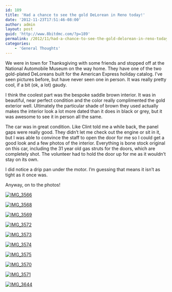 ```yaml
---
id: 189
title: 'Had a chance to see the gold DeLorean in Reno today!'
date: '2012-11-23T17:51:46-08:00'
author: admin
layout: post
guid: 'http://www.8bitdmc.com/?p=189'
permalink: /2012/11/had-a-chance-to-see-the-gold-delorean-in-reno-today/
categories:
    - 'General Thoughts'
---
```


We were in town for Thanksgiving with some friends and stopped off at the National Automobile Museum on the way home. They have one of the two gold-plated DeLoreans built for the American Express holiday catalog. I’ve seen pictures before, but have never seen one in person. It was really pretty cool, if a bit (ok, a lot) gaudy.

I think the coolest part was the bespoke saddle brown interior. It was in beautiful, near perfect condition and the color really complimented the gold exterior well. Ultimately the particular shade of brown they used actually makes the interior look a lot more dated than it does in black or grey, but it was awesome to see it in person all the same.

The car was in great condition. Like Clint told me a while back, the panel gaps were really good. They didn’t let me check out the engine or sit in it, but I was able to convince the staff to open the door for me so I could get a good look and a few photos of the interior. Everything is bone stock original on this car, including the 31 year old gas struts for the doors, which are completely shot. The volunteer had to hold the door up for me as it wouldn’t stay on its own.

I did notice a drip pan under the motor. I’m guessing that means it isn’t as tight as it once was.

Anyway, on to the photos!

[![](https://www.8bitdmc.com/wp-content/uploads/2012/11/IMG_3566-300x225.jpg "IMG_3566")](https://www.8bitdmc.com/wp-content/uploads/2012/11/IMG_3566.jpg)

[![](https://www.8bitdmc.com/wp-content/uploads/2012/11/IMG_3568-300x225.jpg "IMG_3568")](https://www.8bitdmc.com/wp-content/uploads/2012/11/IMG_3568.jpg)

[![](https://www.8bitdmc.com/wp-content/uploads/2012/11/IMG_3569-300x225.jpg "IMG_3569")](https://www.8bitdmc.com/wp-content/uploads/2012/11/IMG_3569.jpg)

[![](https://www.8bitdmc.com/wp-content/uploads/2012/11/IMG_3572-300x225.jpg "IMG_3572")](https://www.8bitdmc.com/wp-content/uploads/2012/11/IMG_3572.jpg)

[![](https://www.8bitdmc.com/wp-content/uploads/2012/11/IMG_3573-300x225.jpg "IMG_3573")](https://www.8bitdmc.com/wp-content/uploads/2012/11/IMG_3573.jpg)

[![](https://www.8bitdmc.com/wp-content/uploads/2012/11/IMG_3574-300x225.jpg "IMG_3574")](https://www.8bitdmc.com/wp-content/uploads/2012/11/IMG_3574.jpg)

[![](https://www.8bitdmc.com/wp-content/uploads/2012/11/IMG_3575-300x225.jpg "IMG_3575")](https://www.8bitdmc.com/wp-content/uploads/2012/11/IMG_3575.jpg)

[![](https://www.8bitdmc.com/wp-content/uploads/2012/11/IMG_3570-300x225.jpg "IMG_3570")](https://www.8bitdmc.com/wp-content/uploads/2012/11/IMG_3570.jpg)

[![](https://www.8bitdmc.com/wp-content/uploads/2012/11/IMG_3571-300x225.jpg "IMG_3571")](https://www.8bitdmc.com/wp-content/uploads/2012/11/IMG_3571.jpg)

[![](https://www.8bitdmc.com/wp-content/uploads/2012/11/IMG_3644-300x225.jpg "IMG_3644")](https://www.8bitdmc.com/wp-content/uploads/2012/11/IMG_3644.jpg)